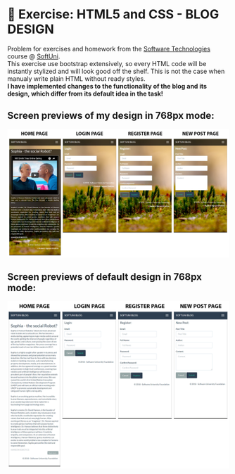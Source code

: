 # :triangular_ruler: Exercise: HTML5 and CSS - BLOG DESIGN

Problem for exercises and homework from the [Software Technologies](https://github.com/OgnyanDD/Software-Technologies) course @ [SoftUni](https://softuni.bg/).<br/>
This exercise use bootstrap extensively, so every HTML code will be instantly stylized and will look good off the shelf. This is not the case when manualy write plain HTML without ready styles.
<br/>
**I have implemented changes to the functionality of the blog and its design, which differ from its default idea in the task!**<br/>
## Screen previews of my design in 768px mode:
![My Design](https://github.com/OgnyanDD/Software-Technologies/blob/master/T6.%20HTML5%20AND%20CSS%20-%20BLOG%20DESIGN/resources/MyDesign.png)
<br/>
## Screen previews of default design in 768px mode:
![Default Design](https://github.com/OgnyanDD/Software-Technologies/blob/master/T6.%20HTML5%20AND%20CSS%20-%20BLOG%20DESIGN/resources/DefaultDesign.png)
